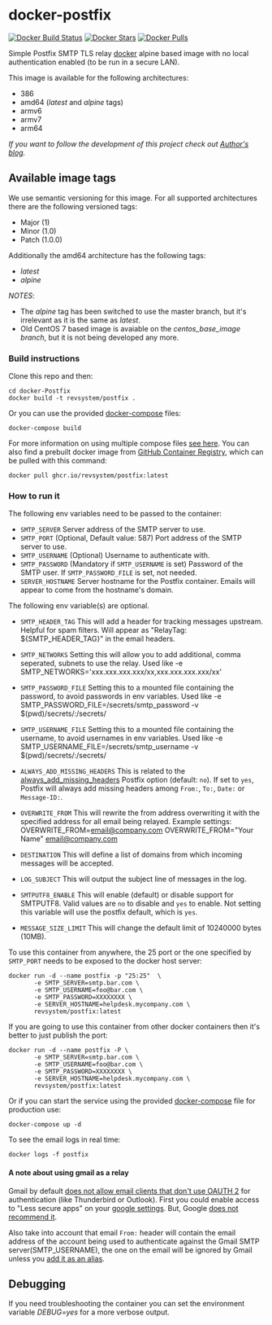 # docker-postfix

[![Docker Build Status](https://img.shields.io/docker/cloud/build/revsystem/postfix?style=flat-square)](https://hub.docker.com/r/revsystem/postfix/builds/)
[![Docker Stars](https://img.shields.io/docker/stars/revsystem/postfix.svg?style=flat-square)](https://hub.docker.com/r/revsystem/postfix/)
[![Docker Pulls](https://img.shields.io/docker/pulls/revsystem/postfix.svg?style=flat-square)](https://hub.docker.com/r/revsystem/postfix/)

Simple Postfix SMTP TLS relay [docker](http://www.docker.com) alpine based image with no local authentication enabled (to be run in a secure LAN).

This image is available for the following architectures:

* 386
* amd64 (_latest_ and _alpine_ tags)
* armv6
* armv7
* arm64

_If you want to follow the development of this project check out [Author's blog](https://www.juanbaptiste.tech/category/postfx)._

## Available image tags

We use semantic versioning for this image. For all supported architectures there are the following versioned tags:

* Major (1)
* Minor (1.0)
* Patch (1.0.0)

Additionally the amd64 architecture has the following tags:

* _latest_
* _alpine_

*_NOTES_*:
  * The _alpine_ tag has been switched to use the master branch, but it's irrelevant as it is the same as _latest_.
  * Old CentOS 7 based image is avaiable on the _centos_base_image branch_, but it is not being developed any more.

### Build instructions

Clone this repo and then:

    cd docker-Postfix
    docker build -t revsystem/postfix .

Or you can use the provided [docker-compose](https://github.com/revsystem/docker-postfix/blob/master/docker-compose.overrides.yml) files:

    docker-compose build

For more information on using multiple compose files [see here](https://docs.docker.com/compose/production/). You can also find a prebuilt docker image from [GitHub Container Registry](https://github.com/revsystem/docker-postfix/pkgs/container/postfix), which can be pulled with this command:

    docker pull ghcr.io/revsystem/postfix:latest

### How to run it

The following env variables need to be passed to the container:

* `SMTP_SERVER` Server address of the SMTP server to use.
* `SMTP_PORT` (Optional, Default value: 587) Port address of the SMTP server to use.
* `SMTP_USERNAME` (Optional) Username to authenticate with.
* `SMTP_PASSWORD` (Mandatory if `SMTP_USERNAME` is set) Password of the SMTP user. If `SMTP_PASSWORD_FILE` is set, not needed.
* `SERVER_HOSTNAME` Server hostname for the Postfix container. Emails will appear to come from the hostname's domain.

The following env variable(s) are optional.

* `SMTP_HEADER_TAG` This will add a header for tracking messages upstream. Helpful for spam filters. Will appear as "RelayTag: ${SMTP_HEADER_TAG}" in the email headers.

* `SMTP_NETWORKS` Setting this will allow you to add additional, comma seperated, subnets to use the relay. Used like
    -e SMTP_NETWORKS='xxx.xxx.xxx.xxx/xx,xxx.xxx.xxx.xxx/xx'

* `SMTP_PASSWORD_FILE` Setting this to a mounted file containing the password, to avoid passwords in env variables. Used like
    -e SMTP_PASSWORD_FILE=/secrets/smtp_password
    -v $(pwd)/secrets/:/secrets/

* `SMTP_USERNAME_FILE` Setting this to a mounted file containing the username, to avoid usernames in env variables. Used like
    -e SMTP_USERNAME_FILE=/secrets/smtp_username
    -v $(pwd)/secrets/:/secrets/

* `ALWAYS_ADD_MISSING_HEADERS` This is related to the [always\_add\_missing\_headers](http://www.postfix.org/postconf.5.html#always_add_missing_headers) Postfix option (default: `no`). If set to `yes`, Postfix will always add missing headers among `From:`, `To:`, `Date:` or `Message-ID:`.

* `OVERWRITE_FROM` This will rewrite the from address overwriting it with the specified address for all email being relayed. Example settings:
    OVERWRITE_FROM=email@company.com
    OVERWRITE_FROM="Your Name" <email@company.com>

* `DESTINATION` This will define a list of domains from which incoming messages will be accepted.

* `LOG_SUBJECT` This will output the subject line of messages in the log.

* `SMTPUTF8_ENABLE` This will enable (default) or disable support for SMTPUTF8. Valid values are `no` to disable and `yes` to enable. Not setting this variable will use the postfix default, which is `yes`.

* `MESSAGE_SIZE_LIMIT` This will change the default limit of 10240000 bytes (10MB).

To use this container from anywhere, the 25 port or the one specified by `SMTP_PORT` needs to be exposed to the docker host server:

    docker run -d --name postfix -p "25:25"  \
           -e SMTP_SERVER=smtp.bar.com \
           -e SMTP_USERNAME=foo@bar.com \
           -e SMTP_PASSWORD=XXXXXXXX \
           -e SERVER_HOSTNAME=helpdesk.mycompany.com \
           revsystem/postfix:latest

If you are going to use this container from other docker containers then it's better to just publish the port:

    docker run -d --name postfix -P \
           -e SMTP_SERVER=smtp.bar.com \
           -e SMTP_USERNAME=foo@bar.com \
           -e SMTP_PASSWORD=XXXXXXXX \
           -e SERVER_HOSTNAME=helpdesk.mycompany.com \
           revsystem/postfix:latest

Or if you can start the service using the provided [docker-compose](https://github.com/revsystem/docker-postfix/blob/master/docker-compose.yml) file for production use:

    docker-compose up -d

To see the email logs in real time:

    docker logs -f postfix

#### A note about using gmail as a relay

Gmail by default [does not allow email clients that don't use OAUTH 2](http://googleonlinesecurity.blogspot.co.uk/2014/04/new-security-measures-will-affect-older.html)
for authentication (like Thunderbird or Outlook). First you could enable access to "Less secure apps" on your
[google settings](https://www.google.com/settings/security/lesssecureapps). But, Google [does not recommend it](https://support.google.com/a/answer/6260879?hl=en).

Also take into account that email `From:` header will contain the email address of the account being used to
authenticate against the Gmail SMTP server(SMTP_USERNAME), the one on the email will be ignored by Gmail unless you [add it as an alias](https://support.google.com/mail/answer/22370).

## Debugging

If you need troubleshooting the container you can set the environment variable _DEBUG=yes_ for a more verbose output.
